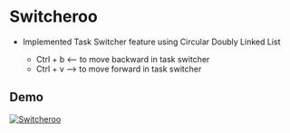 # Switcheroo

* Implemented Task Switcher feature using Circular Doubly Linked List

  * Ctrl + b <-- to move backward in task switcher
  * Ctrl + v --> to move forward in task switcher

## Demo


[![Switcheroo]()](https://drive.google.com/file/d/1q4kv6QSqmouttKj4VOLiE3Vdc_NAmDfA/view?usp=sharing)
